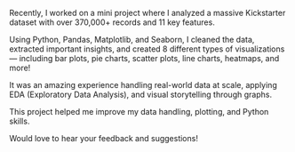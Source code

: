  Recently, I worked on a mini project where I analyzed a massive Kickstarter dataset with over 370,000+ records and 11 key features.

Using Python, Pandas, Matplotlib, and Seaborn, I cleaned the data, extracted important insights, and created 8 different types of visualizations — including bar plots, pie charts, scatter plots, line charts, heatmaps, and more!

It was an amazing experience handling real-world data at scale, applying EDA (Exploratory Data Analysis), and visual storytelling through graphs.

This project helped me improve my data handling, plotting, and Python skills.

Would love to hear your feedback and suggestions! 
